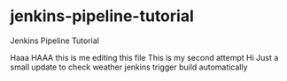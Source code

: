 # jenkins-pipeline-tutorial
Jenkins Pipeline Tutorial

Haaa  HAAA this is me editing this file
This is my second attempt
Hi
Just a small update to check weather jenkins trigger build automatically

